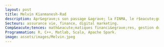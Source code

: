 ```yaml
---
layout: post
title: Melvin Kianmanesh-Rad
description: Apr&egrave;s son passage &agrave; la FINMA, le r$eacute;gulateur financier Suisse l’a recommand&eacute; pour avoir apporte une importante contribution au Swiss Solvency Test, mod$eacute;le standard de gestion du risque appliqu&eacute; par les assurances vie. Il est actuellement en visite scientifique à Microsoft Research, Redmond, Washington, ou il travaille sur des sujets liés aux algorithmes d’optimisation.
Secteurs: assurance vie, finance, digital marketing.
Comp&eacute;tences: math&eacute;matiques financi&egrave;res, gestion du risque, &eacute;chantillonnage, Monte-Carlo et cha&icirc;nes de Markov.
Programmation: R, C++, Matlab, Scala, Apache Spark.
image: assets/images/Melvin.jpeg
---
```


